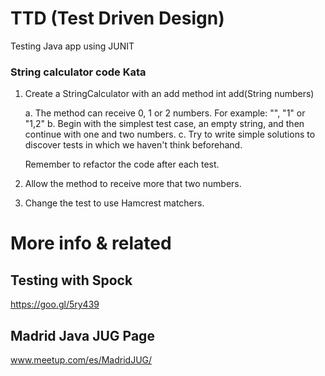 # TTD (Test Driven Design)

Testing Java app using JUNIT


### String calculator code Kata

1. Create a StringCalculator with an add method int add(String numbers)

	a. The method can receive 0, 1 or 2 numbers. For example: "", "1" or "1,2"
	b. Begin with the simplest test case, an empty string, and then continue 
			with one and two numbers.
	c. Try to write simple solutions to discover tests in which we haven't think
			beforehand.

	Remember to refactor the code after each test.

2. Allow the method to receive more that two numbers.

3. Change the test to use Hamcrest matchers.


# More info & related

## Testing with Spock

https://goo.gl/5ry439


## Madrid Java JUG Page

www.meetup.com/es/MadridJUG/